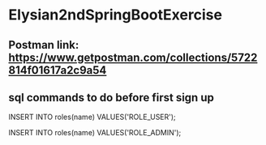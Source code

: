 # Elysian2ndSpringBootExercise


## Postman link: https://www.getpostman.com/collections/5722814f01617a2c9a54

## sql commands to do before first sign up

INSERT INTO roles(name) VALUES('ROLE_USER');

INSERT INTO roles(name) VALUES('ROLE_ADMIN');

